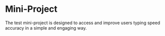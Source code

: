 # Mini-Project
The test mini-project is designed to access and improve users typing speed accuracy in a simple and engaging way.
